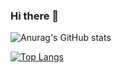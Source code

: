 ### Hi there 👋

<!--
**schlotze/schlotze** is a ✨ _special_ ✨ repository because its `README.md` (this file) appears on your GitHub profile.

Here are some ideas to get you started:

- 🔭 I’m currently working on ...
- 🌱 I’m currently learning ...
- 👯 I’m looking to collaborate on ...
- 🤔 I’m looking for help with ...
- 💬 Ask me about ...
- 📫 How to reach me: ...
- 😄 Pronouns: ...
- ⚡ Fun fact: ...
-->
![Anurag's GitHub stats](https://github-readme-stats.vercel.app/api?username=schlotze&show_icons=true&theme=dracula&count_private=true)

[![Top Langs](https://github-readme-stats.vercel.app/api/top-langs/?username=schlotze&theme=dracula)](https://github.com/anuraghazra/github-readme-stats)
